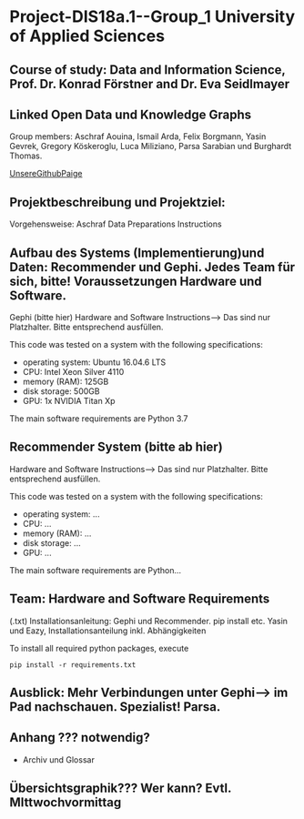 # Project-DIS18a.1--Group_1 University of Applied Sciences
## Course of study: Data and Information Science, Prof. Dr. Konrad Förstner and Dr. Eva Seidlmayer
## Linked Open Data und Knowledge Graphs

Group members: Aschraf Aouina, Ismail Arda, Felix Borgmann, Yasin Gevrek, Gregory Köskeroglu, Luca Miliziano, Parsa Sarabian und Burghardt Thomas.

[UnsereGithubPaige](https://thpython.github.io/Projekt-DIS18a.1--Gruppe1/)
                    
## Projektbeschreibung und Projektziel:
Vorgehensweise: Aschraf 
Data Preparations Instructions


## Aufbau des Systems (Implementierung)und Daten: Recommender und Gephi. Jedes Team für sich, bitte! Voraussetzungen Hardware und Software.
Gephi (bitte hier)
Hardware and Software Instructions--> Das sind nur Platzhalter. Bitte entsprechend ausfüllen.

This code was tested on a system with the following specifications:

- operating system: Ubuntu 16.04.6 LTS
- CPU: Intel Xeon Silver 4110
- memory (RAM): 125GB
- disk storage: 500GB
- GPU: 1x NVIDIA Titan Xp

The main software requirements are Python 3.7


## Recommender System (bitte ab hier)

Hardware and Software Instructions--> Das sind nur Platzhalter. Bitte entsprechend ausfüllen.


This code was tested on a system with the following specifications:

- operating system: ...
- CPU: ...
- memory (RAM): ...
- disk storage: ...
- GPU: ...

The main software requirements are Python...



## Team: Hardware and Software Requirements
(.txt) Installationsanleitung: Gephi und Recommender. pip install etc. Yasin und Eazy, Installationsanteilung inkl. Abhängigkeiten

To install all required  python packages, execute
```
pip install -r requirements.txt
```


## Ausblick: Mehr Verbindungen unter Gephi--> im Pad nachschauen. Spezialist! Parsa.

## Anhang ??? notwendig?
  - Archiv und Glossar

## Übersichtsgraphik??? Wer kann? Evtl. MIttwochvormittag



